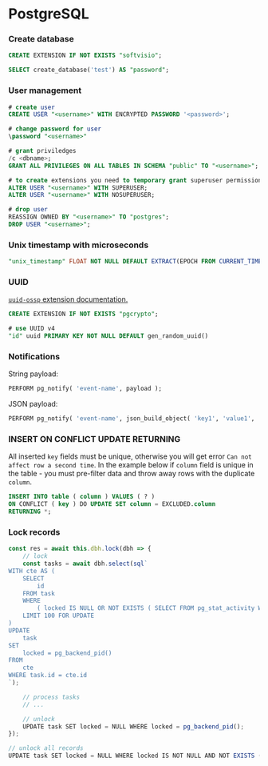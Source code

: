 # PostgreSQL

### Create database

```sql
CREATE EXTENSION IF NOT EXISTS "softvisio";

SELECT create_database('test') AS "password";
```

### User management

```sql
# create user
CREATE USER "<username>" WITH ENCRYPTED PASSWORD '<password>';

# change password for user
\password "<username>"

# grant priviledges
/c <dbname>;
GRANT ALL PRIVILEGES ON ALL TABLES IN SCHEMA "public" TO "<username>";

# to create extensions you need to temporary grant superuser permissions
ALTER USER "<username>" WITH SUPERUSER;
ALTER USER "<username>" WITH NOSUPERUSER;

# drop user
REASSIGN OWNED BY "<username>" TO "postgres";
DROP USER "<username>";
```

### Unix timestamp with microseconds

```sql
"unix_timestamp" FLOAT NOT NULL DEFAULT EXTRACT(EPOCH FROM CURRENT_TIMESTAMP),
```

### UUID

[`uuid-ossp` extension documentation.](https://www.postgresql.org/docs/current/static/uuid-ossp.html)

```sql
CREATE EXTENSION IF NOT EXISTS "pgcrypto";

# use UUID v4
"id" uuid PRIMARY KEY NOT NULL DEFAULT gen_random_uuid()
```

### Notifications

String payload:

```sql
PERFORM pg_notify( 'event-name', payload );
```

JSON payload:

```sql
PERFORM pg_notify( 'event-name', json_build_object( 'key1', 'value1', 'key2', 'value2' )::text );
```

### INSERT ON CONFLICT UPDATE RETURNING

All inserted `key` fields must be unique, otherwise you will get error `Can not affect row a second time`. In the example below if `column` field is unique in the table - you must pre-filter data and throw away rows with the duplicate `column`.

```sql
INSERT INTO table ( column ) VALUES ( ? )
ON CONFLICT ( key ) DO UPDATE SET column = EXCLUDED.column
RETURNING *;
```

### Lock records

```javascript
const res = await this.dbh.lock(dbh => {
    // lock
    const tasks = await dbh.select(sql`
WITH cte AS (
    SELECT
		id
	FROM task
	WHERE
		( locked IS NULL OR NOT EXISTS ( SELECT FROM pg_stat_activity WHERE pid = task.locked AND datname = current_database() ) )
	LIMIT 100 FOR UPDATE
)
UPDATE
	task
SET
	locked = pg_backend_pid()
FROM
	cte
WHERE task.id = cte.id
`);

	// process tasks
	// ...

	// unlock
	UPDATE task SET locked = NULL WHERE locked = pg_backend_pid();
});
```

```javascript
// unlock all records
UPDATE task SET locked = NULL WHERE locked IS NOT NULL AND NOT EXISTS ( SELECT FROM pg_stat_activity WHERE pid = task.locked AND datname = current_database() );
```
